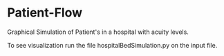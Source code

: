 # Patient-Flow
Graphical Simulation of Patient's in a hospital with acuity levels.

To see visualization run the file hospitalBedSimulation.py on the input file.
